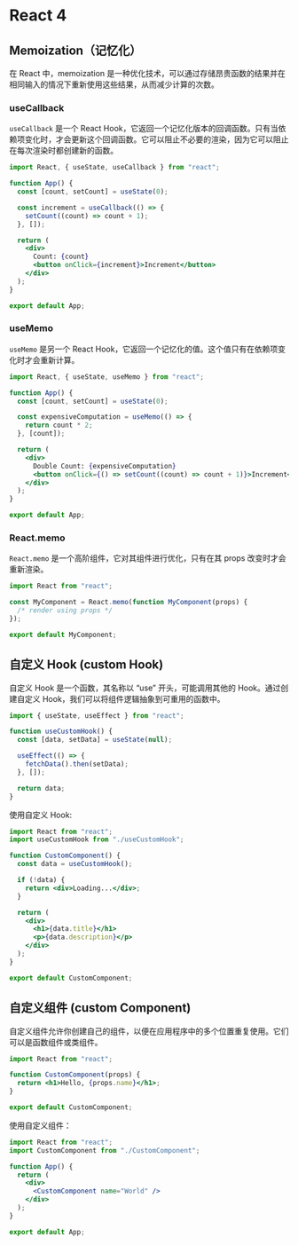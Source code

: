 # React 4

## Memoization（记忆化）

在 React 中，memoization 是一种优化技术，可以通过存储昂贵函数的结果并在相同输入的情况下重新使用这些结果，从而减少计算的次数。

### useCallback

`useCallback` 是一个 React Hook，它返回一个记忆化版本的回调函数。只有当依赖项变化时，才会更新这个回调函数。它可以阻止不必要的渲染，因为它可以阻止在每次渲染时都创建新的函数。

```jsx
import React, { useState, useCallback } from "react";

function App() {
  const [count, setCount] = useState(0);

  const increment = useCallback(() => {
    setCount((count) => count + 1);
  }, []);

  return (
    <div>
      Count: {count}
      <button onClick={increment}>Increment</button>
    </div>
  );
}

export default App;
```

### useMemo

`useMemo` 是另一个 React Hook，它返回一个记忆化的值。这个值只有在依赖项变化时才会重新计算。

```jsx
import React, { useState, useMemo } from "react";

function App() {
  const [count, setCount] = useState(0);

  const expensiveComputation = useMemo(() => {
    return count * 2;
  }, [count]);

  return (
    <div>
      Double Count: {expensiveComputation}
      <button onClick={() => setCount((count) => count + 1)}>Increment</button>
    </div>
  );
}

export default App;
```

### React.memo

`React.memo` 是一个高阶组件，它对其组件进行优化，只有在其 props 改变时才会重新渲染。

```jsx
import React from "react";

const MyComponent = React.memo(function MyComponent(props) {
  /* render using props */
});

export default MyComponent;
```

## 自定义 Hook (custom Hook)

自定义 Hook 是一个函数，其名称以 “use” 开头，可能调用其他的 Hook。通过创建自定义 Hook，我们可以将组件逻辑抽象到可重用的函数中。

```jsx
import { useState, useEffect } from "react";

function useCustomHook() {
  const [data, setData] = useState(null);

  useEffect(() => {
    fetchData().then(setData);
  }, []);

  return data;
}
```

使用自定义 Hook:

```jsx
import React from "react";
import useCustomHook from "./useCustomHook";

function CustomComponent() {
  const data = useCustomHook();

  if (!data) {
    return <div>Loading...</div>;
  }

  return (
    <div>
      <h1>{data.title}</h1>
      <p>{data.description}</p>
    </div>
  );
}

export default CustomComponent;
```

## 自定义组件 (custom Component)

自定义组件允许你创建自己的组件，以便在应用程序中的多个位置重复使用。它们可以是函数组件或类组件。

```jsx
import React from "react";

function CustomComponent(props) {
  return <h1>Hello, {props.name}</h1>;
}

export default CustomComponent;
```

使用自定义组件：

```jsx
import React from "react";
import CustomComponent from "./CustomComponent";

function App() {
  return (
    <div>
      <CustomComponent name="World" />
    </div>
  );
}

export default App;
```
